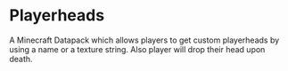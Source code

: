# Playerheads
A Minecraft Datapack which allows players to get custom playerheads by using a name or a texture string. Also player will drop their head upon death.
